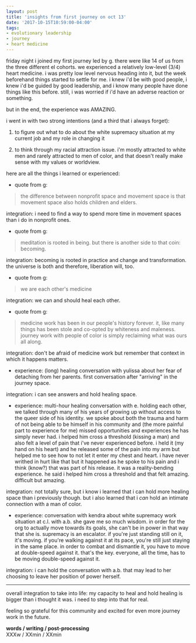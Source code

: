```yaml
---
layout: post
title: 'insights from first journey on oct 13'
date: '2017-10-15T10:59:00-04:00'
tags:
- evolutionary leadership
- journey
- heart medicine
--- 
```


friday night i joined my first journey led by g. there were like 14 of us from the three different el cohorts. we experienced a relatively low-level (3/4) heart medicine. i was pretty low level nervous heading into it, but the week beforehand things started to settle for me. i knew i'd be with good people, i knew i'd be guided by good leadership, and i know many people have done things like this before. still, i was worried if i'd have an adverse reaction or something. 

but in the end, the experience was AMAZING. 

i went in with two strong intentions (and a third that i always forget): 

1. to figure out what to do about the white supremacy situation at my current job and my role in changing it

1. to think through my racial attraction issue. i'm mostly attracted to white men and rarely attracted to men of color, and that doesn't really make sense with my values or worldview. 

here are all the things i learned or experienced: 

* quote from g: 

> the difference between nonprofit space and movement space is that movement space also holds children and elders. 

integration: i need to find a way to spend more time in movement spaces than i do in nonprofit ones.

* quote from g: 

> meditation is rooted in being. but there is another side to that coin: becoming. 

integration: becoming is rooted in practice and change and transformation. the universe is both and therefore, liberation will, too.

* quote from g:

> we are each other's medicine

integration: we can and should heal each other. 

* quote from g:

> medicine work has been in our people's history forever. it, like many things has been stole and co-opted by whiteness and maleness. journey work with people of color is simply reclaiming what was ours all along. 

integration: don't be afraid of medicine work but remember that context in which it happens matters. 

* experience: (long) healing conversation with yulissa about her fear of detaching from her parents. first conversation after "arriving" in the journey space.

integration: i can see answers and hold healing space. 

* experience: multi-hour healing conversation with e. holding each other, we talked through many of his years of growing up without access to the queer side of his identity. we spoke about both the trauma and harm of not being able to be himself in his community and (the more painful part to experience for me) missed opportunities and experiences he has simply never had. i helped him cross a threshold (kissing a man) and also felt a level of pain that i've never experienced before. i held it (my hand on his heart) and he released some of the pain into my arm but helped me to see how to not let it enter my chest and heart. i have never writhed in hurt like that but it happened as he spoke to his pain and i think (know?) that was part of his release. it was a reality-bending experience. he said i helped him cross a threshold and that felt amazing. difficult but amazing. 

integration: not totally sure, but i know i learned that i can hold more healing space than i previously though. but i also learned that i *can* hold an intimate connection with a man of color. 

* experience: conversation with kendra about white supremacy work situation at c.l. with a.b. she gave me so much wisdom. in order for the org to actually move towards its goals, she can't be in power in that way that she is. supremacy is an escalator. if you're just standing still on it, it's moving. if you're walking against it at its pace, you're still just staying in the same place. in order to combat and dismantle it, you have to move at double-speed against it. that's the key. everyone, all the time, has to be moving double-speed against it.

integration: i can hold the conversation with a.b. that may lead to her choosing to leave her position of power herself. 

---

overall integration to take into life: my capacity to heal and hold healing is bigger than i thought it was. i need to step into that for real. 

feeling so grateful for this community and excited for even more journey work in the future. 

<!-- hyperlink bank -->

**words / writing / post-processing**  
XXXw / XXmin / XXmin